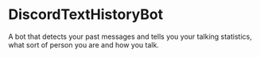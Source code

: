 # DiscordTextHistoryBot
A bot that detects your past messages and tells you your talking statistics, what sort of person you are and how you talk.
